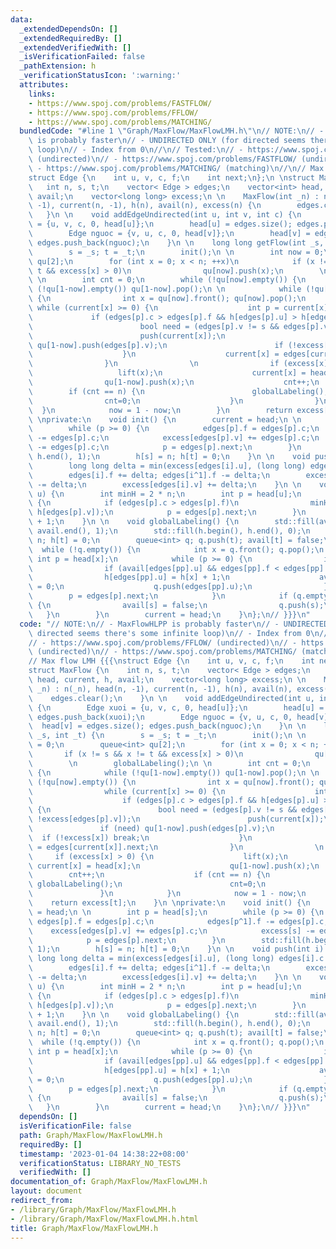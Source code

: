 ```yaml
---
data:
  _extendedDependsOn: []
  _extendedRequiredBy: []
  _extendedVerifiedWith: []
  _isVerificationFailed: false
  _pathExtension: h
  _verificationStatusIcon: ':warning:'
  attributes:
    links:
    - https://www.spoj.com/problems/FASTFLOW/
    - https://www.spoj.com/problems/FFLOW/
    - https://www.spoj.com/problems/MATCHING/
  bundledCode: "#line 1 \"Graph/MaxFlow/MaxFlowLMH.h\"\n// NOTE:\n// - MaxFlowHLPP\
    \ is probably faster\n// - UNDIRECTED ONLY (for directed seems there's some infinite\
    \ loop)\n// - Index from 0\n//\n// Tested:\n// - https://www.spoj.com/problems/FFLOW/\
    \ (undirected)\n// - https://www.spoj.com/problems/FASTFLOW/ (undirected)\n//\
    \ - https://www.spoj.com/problems/MATCHING/ (matching)\n//\n// Max flow LMH {{{\n\
    struct Edge {\n    int u, v, c, f;\n    int next;\n};\n \nstruct MaxFlow {\n \
    \   int n, s, t;\n    vector< Edge > edges;\n    vector<int> head, current, h,\
    \ avail;\n    vector<long long> excess;\n \n    MaxFlow(int _n) : n(_n), head(n,\
    \ -1), current(n, -1), h(n), avail(n), excess(n) {\n        edges.clear();\n \
    \   }\n \n    void addEdgeUndirected(int u, int v, int c) {\n        Edge xuoi\
    \ = {u, v, c, 0, head[u]};\n        head[u] = edges.size(); edges.push_back(xuoi);\n\
    \        Edge nguoc = {v, u, c, 0, head[v]};\n        head[v] = edges.size();\
    \ edges.push_back(nguoc);\n    }\n \n    long long getFlow(int _s, int _t) {\n\
    \        s = _s; t = _t;\n        init();\n \n        int now = 0;\n        queue<int>\
    \ qu[2];\n        for (int x = 0; x < n; ++x)\n            if (x != s && x !=\
    \ t && excess[x] > 0)\n                qu[now].push(x);\n        \n        globalLabeling();\n\
    \ \n        int cnt = 0;\n        while (!qu[now].empty()) {\n            while\
    \ (!qu[1-now].empty()) qu[1-now].pop();\n \n            while (!qu[now].empty())\
    \ {\n                int x = qu[now].front(); qu[now].pop();\n               \
    \ while (current[x] >= 0) {\n                    int p = current[x];\n       \
    \             if (edges[p].c > edges[p].f && h[edges[p].u] > h[edges[p].v]) {\n\
    \                        bool need = (edges[p].v != s && edges[p].v != t && !excess[edges[p].v]);\n\
    \                        push(current[x]);\n                        if (need)\
    \ qu[1-now].push(edges[p].v);\n                        if (!excess[x]) break;\n\
    \                    }\n                    current[x] = edges[current[x]].next;\n\
    \                }\n                \n                if (excess[x] > 0) {\n \
    \                   lift(x);\n                    current[x] = head[x];\n    \
    \                qu[1-now].push(x);\n                    cnt++;\n            \
    \        if (cnt == n) {\n                        globalLabeling();\n        \
    \                cnt=0;\n                    }\n                }\n          \
    \  }\n            now = 1 - now;\n        }\n        return excess[t];\n    }\n\
    \ \nprivate:\n    void init() {\n        current = head;\n \n        int p = head[s];\n\
    \        while (p >= 0) {\n            edges[p].f = edges[p].c;\n            edges[p^1].f\
    \ -= edges[p].c;\n            excess[edges[p].v] += edges[p].c;\n            excess[s]\
    \ -= edges[p].c;\n            p = edges[p].next;\n        }\n        std::fill(h.begin(),\
    \ h.end(), 1);\n        h[s] = n; h[t] = 0;\n    }\n \n    void push(int i) {\n\
    \        long long delta = min(excess[edges[i].u], (long long) edges[i].c - edges[i].f);\n\
    \        edges[i].f += delta; edges[i^1].f -= delta;\n        excess[edges[i].u]\
    \ -= delta;\n        excess[edges[i].v] += delta;\n    }\n \n    void lift(int\
    \ u) {\n        int minH = 2 * n;\n        int p = head[u];\n        while (p>=0)\
    \ {\n            if (edges[p].c > edges[p].f)\n                minH = min(minH,\
    \ h[edges[p].v]);\n            p = edges[p].next;\n        }\n        h[u] = minH\
    \ + 1;\n    }\n \n    void globalLabeling() {\n        std::fill(avail.begin(),\
    \ avail.end(), 1);\n        std::fill(h.begin(), h.end(), 0);\n        h[s] =\
    \ n; h[t] = 0;\n        queue<int> q; q.push(t); avail[t] = false;\n \n      \
    \  while (!q.empty()) {\n            int x = q.front(); q.pop();\n           \
    \ int p = head[x];\n            while (p >= 0) {\n                int pp = p^1;\n\
    \                if (avail[edges[pp].u] && edges[pp].f < edges[pp].c) {\n    \
    \                h[edges[pp].u] = h[x] + 1;\n                    avail[edges[pp].u]\
    \ = 0;\n                    q.push(edges[pp].u);\n                }\n        \
    \        p = edges[p].next;\n            }\n            if (q.empty() && avail[s])\
    \ {\n                avail[s] = false;\n                q.push(s);\n         \
    \   }\n        }\n        current = head;\n    }\n};\n// }}}\n"
  code: "// NOTE:\n// - MaxFlowHLPP is probably faster\n// - UNDIRECTED ONLY (for\
    \ directed seems there's some infinite loop)\n// - Index from 0\n//\n// Tested:\n\
    // - https://www.spoj.com/problems/FFLOW/ (undirected)\n// - https://www.spoj.com/problems/FASTFLOW/\
    \ (undirected)\n// - https://www.spoj.com/problems/MATCHING/ (matching)\n//\n\
    // Max flow LMH {{{\nstruct Edge {\n    int u, v, c, f;\n    int next;\n};\n \n\
    struct MaxFlow {\n    int n, s, t;\n    vector< Edge > edges;\n    vector<int>\
    \ head, current, h, avail;\n    vector<long long> excess;\n \n    MaxFlow(int\
    \ _n) : n(_n), head(n, -1), current(n, -1), h(n), avail(n), excess(n) {\n    \
    \    edges.clear();\n    }\n \n    void addEdgeUndirected(int u, int v, int c)\
    \ {\n        Edge xuoi = {u, v, c, 0, head[u]};\n        head[u] = edges.size();\
    \ edges.push_back(xuoi);\n        Edge nguoc = {v, u, c, 0, head[v]};\n      \
    \  head[v] = edges.size(); edges.push_back(nguoc);\n    }\n \n    long long getFlow(int\
    \ _s, int _t) {\n        s = _s; t = _t;\n        init();\n \n        int now\
    \ = 0;\n        queue<int> qu[2];\n        for (int x = 0; x < n; ++x)\n     \
    \       if (x != s && x != t && excess[x] > 0)\n                qu[now].push(x);\n\
    \        \n        globalLabeling();\n \n        int cnt = 0;\n        while (!qu[now].empty())\
    \ {\n            while (!qu[1-now].empty()) qu[1-now].pop();\n \n            while\
    \ (!qu[now].empty()) {\n                int x = qu[now].front(); qu[now].pop();\n\
    \                while (current[x] >= 0) {\n                    int p = current[x];\n\
    \                    if (edges[p].c > edges[p].f && h[edges[p].u] > h[edges[p].v])\
    \ {\n                        bool need = (edges[p].v != s && edges[p].v != t &&\
    \ !excess[edges[p].v]);\n                        push(current[x]);\n         \
    \               if (need) qu[1-now].push(edges[p].v);\n                      \
    \  if (!excess[x]) break;\n                    }\n                    current[x]\
    \ = edges[current[x]].next;\n                }\n                \n           \
    \     if (excess[x] > 0) {\n                    lift(x);\n                   \
    \ current[x] = head[x];\n                    qu[1-now].push(x);\n            \
    \        cnt++;\n                    if (cnt == n) {\n                       \
    \ globalLabeling();\n                        cnt=0;\n                    }\n \
    \               }\n            }\n            now = 1 - now;\n        }\n    \
    \    return excess[t];\n    }\n \nprivate:\n    void init() {\n        current\
    \ = head;\n \n        int p = head[s];\n        while (p >= 0) {\n           \
    \ edges[p].f = edges[p].c;\n            edges[p^1].f -= edges[p].c;\n        \
    \    excess[edges[p].v] += edges[p].c;\n            excess[s] -= edges[p].c;\n\
    \            p = edges[p].next;\n        }\n        std::fill(h.begin(), h.end(),\
    \ 1);\n        h[s] = n; h[t] = 0;\n    }\n \n    void push(int i) {\n       \
    \ long long delta = min(excess[edges[i].u], (long long) edges[i].c - edges[i].f);\n\
    \        edges[i].f += delta; edges[i^1].f -= delta;\n        excess[edges[i].u]\
    \ -= delta;\n        excess[edges[i].v] += delta;\n    }\n \n    void lift(int\
    \ u) {\n        int minH = 2 * n;\n        int p = head[u];\n        while (p>=0)\
    \ {\n            if (edges[p].c > edges[p].f)\n                minH = min(minH,\
    \ h[edges[p].v]);\n            p = edges[p].next;\n        }\n        h[u] = minH\
    \ + 1;\n    }\n \n    void globalLabeling() {\n        std::fill(avail.begin(),\
    \ avail.end(), 1);\n        std::fill(h.begin(), h.end(), 0);\n        h[s] =\
    \ n; h[t] = 0;\n        queue<int> q; q.push(t); avail[t] = false;\n \n      \
    \  while (!q.empty()) {\n            int x = q.front(); q.pop();\n           \
    \ int p = head[x];\n            while (p >= 0) {\n                int pp = p^1;\n\
    \                if (avail[edges[pp].u] && edges[pp].f < edges[pp].c) {\n    \
    \                h[edges[pp].u] = h[x] + 1;\n                    avail[edges[pp].u]\
    \ = 0;\n                    q.push(edges[pp].u);\n                }\n        \
    \        p = edges[p].next;\n            }\n            if (q.empty() && avail[s])\
    \ {\n                avail[s] = false;\n                q.push(s);\n         \
    \   }\n        }\n        current = head;\n    }\n};\n// }}}\n"
  dependsOn: []
  isVerificationFile: false
  path: Graph/MaxFlow/MaxFlowLMH.h
  requiredBy: []
  timestamp: '2023-01-04 14:38:22+08:00'
  verificationStatus: LIBRARY_NO_TESTS
  verifiedWith: []
documentation_of: Graph/MaxFlow/MaxFlowLMH.h
layout: document
redirect_from:
- /library/Graph/MaxFlow/MaxFlowLMH.h
- /library/Graph/MaxFlow/MaxFlowLMH.h.html
title: Graph/MaxFlow/MaxFlowLMH.h
---
```

